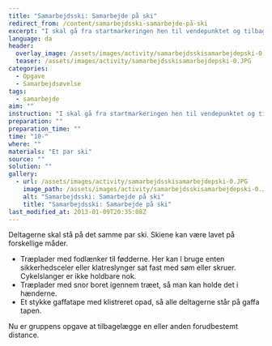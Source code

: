 ```yaml
---
title: "Samarbejdsski: Samarbejde på ski"
redirect_from: /content/samarbejdsski-samarbejde-på-ski
excerpt: "I skal gå fra startmarkeringen hen til vendepunktet og tilbage igen. I skal alle være på skiene, også selvom alle ikke nødvendigvis kan få fodlænker eller har noget at holde i."
language: da
header:
  overlay_image: /assets/images/activity/samarbejdsskisamarbejdepski-0.JPG
  teaser: /assets/images/activity/samarbejdsskisamarbejdepski-0.JPG
categories: 
  - Opgave
  - Samarbejdsøvelse
tags: 
  - samarbejde
aim: ""
instruction: "I skal gå fra startmarkeringen hen til vendepunktet og tilbage igen. I skal alle være på skiene, også selvom alle ikke nødvendigvis kan få fodlænker eller har noget at holde i."
preparation: ""
preparation_time: ""
time: "10-"
where: ""
materials: "Et par ski"
source: ""
solution: ""
gallery:
  - url: /assets/images/activity/samarbejdsskisamarbejdepski-0.JPG
    image_path: /assets/images/activity/samarbejdsskisamarbejdepski-0.JPG
    alt: "Samarbejdsski: Samarbejde på ski"
    title: "Samarbejdsski: Samarbejde på ski"
last_modified_at: 2013-01-09T20:35:08Z
---
```

Deltagerne skal stå på det samme par ski. Skiene kan være lavet på forskellige måder.

- Træplader med fodlænker til fødderne. Her kan I bruge enten sikkerhedsceler eller klatreslynger sat fast med søm eller skruer. Cykelslanger er ikke holdbare nok.
- Træplader med snor boret igennem træet, så man kan holde det i hænderne.
- Et stykke gaffatape med klistreret opad, så alle deltagerne står på gaffa tapen.

Nu er gruppens opgave at tilbagelægge en eller anden forudbestemt distance.
